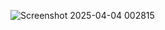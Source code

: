 
![Screenshot 2025-04-04 002815](https://github.com/user-attachments/assets/65f3bc76-bc9f-45ba-8670-774dc2dcfb33)
